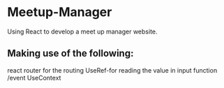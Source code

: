 # Meetup-Manager
Using React to develop a meet up manager website.
## Making use of the following:
react router for the routing
UseRef-for reading the value in input function /event 
UseContext 
